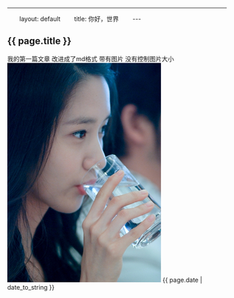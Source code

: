 ---
　　layout: default
　　title: 你好，世界
　　---

## {{ page.title }}

我的第一篇文章
改进成了md格式
带有图片
没有控制图片大小
<img src="https://raw.githubusercontent.com/funzmg/picture/gh-pages/123232.jpg" width = "70%" />
{{ page.date | date_to_string }}

